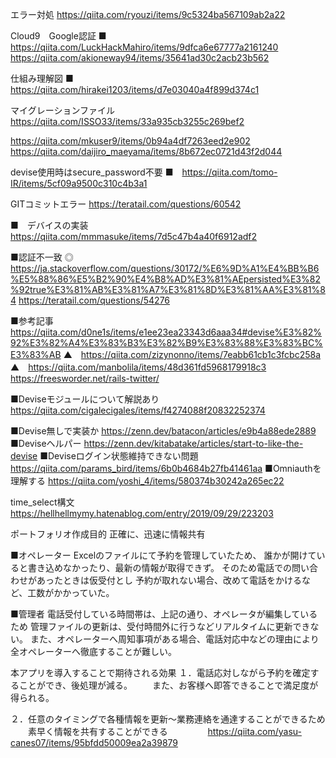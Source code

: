 エラー対処
https://qiita.com/ryouzi/items/9c5324ba567109ab2a22

Cloud9　Google認証
■　https://qiita.com/LuckHackMahiro/items/9dfca6e67777a2161240
https://qiita.com/akioneway94/items/35641ad30c2acb23b562

仕組み理解図
■　https://qiita.com/hirakei1203/items/d7e03040a4f899d374c1

マイグレーションファイル
https://qiita.com/ISSO33/items/33a935cb3255c269bef2

https://qiita.com/mkuser9/items/0b94a4df7263eed2e902
https://qiita.com/daijiro_maeyama/items/8b672ec0721d43f2d044

devise使用時はsecure_password不要
■　https://qiita.com/tomo-IR/items/5cf09a9500c310c4b3a1

GITコミットエラー
https://teratail.com/questions/60542

■　デバイスの実装
https://qiita.com/mmmasuke/items/7d5c47b4a40f6912adf2

■認証不一致
◎　https://ja.stackoverflow.com/questions/30172/%E6%9D%A1%E4%BB%B6%E5%88%86%E5%B2%90%E4%B8%AD%E3%81%AEpersisted%E3%82%92true%E3%81%AB%E3%81%A7%E3%81%8D%E3%81%AA%E3%81%84
https://teratail.com/questions/54276

■参考記事
https://qiita.com/d0ne1s/items/e1ee23ea23343d6aaa34#devise%E3%82%92%E3%82%A4%E3%83%B3%E3%82%B9%E3%83%88%E3%83%BC%E3%83%AB
▲　https://qiita.com/zizynonno/items/7eabb61cb1c3fcbc258a
▲　https://qiita.com/manbolila/items/48d361fd5968179918c3
https://freesworder.net/rails-twitter/

■Deviseモジュールについて解説あり
https://qiita.com/cigalecigales/items/f4274088f20832252374

■Devise無しで実装か
https://zenn.dev/batacon/articles/e9b4a88ede2889
■Deviseヘルパー
https://zenn.dev/kitabatake/articles/start-to-like-the-devise
■Deviseログイン状態維持できない問題
https://qiita.com/params_bird/items/6b0b4684b27fb41461aa
■Omniauthを理解する
https://qiita.com/yoshi_4/items/580374b30242a265ec22

time_select構文
https://hellhellmymy.hatenablog.com/entry/2019/09/29/223203

ポートフォリオ作成目的
正確に、迅速に情報共有

■オペレーター
Excelのファイルにて予約を管理していたため、
誰かが開けていると書き込めなかったり、最新の情報が取得できず。
そのため電話での問い合わせがあったときは仮受付とし
予約が取れない場合、改めて電話をかけるなど、工数がかかっていた。

■管理者
電話受付している時間帯は、上記の通り、オペレータが編集しているため
管理ファイルの更新は、受付時間外に行うなどリアルタイムに更新できない。
また、オペレーターへ周知事項がある場合、電話対応中などの理由により
全オペレーターへ徹底することが難しい。


本アプリを導入することで期待される効果
１．電話応対しながら予約を確定することができ、後処理が減る。
　　また、お客様へ即答できることで満足度が得られる。

２．任意のタイミングで各種情報を更新～業務連絡を通達することができるため
　　素早く情報を共有することができる
　　
　　https://qiita.com/yasu-canes07/items/95bfdd50009ea2a39879